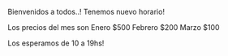 Bienvenidos a todos..! Tenemos nuevo horario!

Los precios del mes son
Enero $500
Febrero $200
Marzo $100

Los esperamos de 10 a 19hs!
